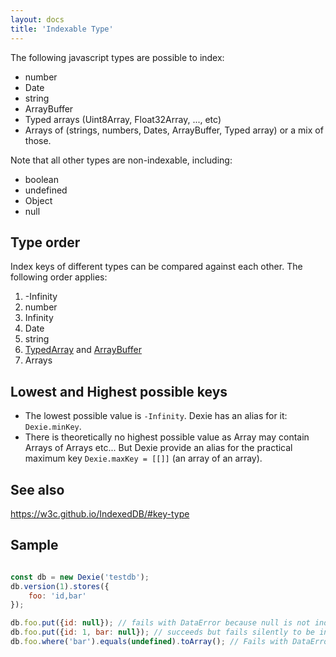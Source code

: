 ```yaml
---
layout: docs
title: 'Indexable Type'
---
```


The following javascript types are possible to index:

* number
* Date
* string
* ArrayBuffer
* Typed arrays (Uint8Array, Float32Array, ..., etc)
* Arrays of (strings, numbers, Dates, ArrayBuffer, Typed array) or a mix of those.

Note that all other types are non-indexable, including:

* boolean
* undefined
* Object
* null

## Type order

Index keys of different types can be compared against each other. The following order applies:

1. -Infinity
2. number
3. Infinity
4. Date
5. string
6. [TypedArray](https://developer.mozilla.org/en-US/docs/Web/JavaScript/Reference/Global_Objects/TypedArray) and [ArrayBuffer](https://developer.mozilla.org/en-US/docs/Web/JavaScript/Reference/Global_Objects/ArrayBuffer)
7. Arrays

## Lowest and Highest possible keys

* The lowest possible value is `-Infinity`. Dexie has an alias for it: `Dexie.minKey`.
* There is theoretically no highest possible value as Array may contain Arrays of Arrays etc... But Dexie provide an alias for the practical maximum key `Dexie.maxKey = [[]]` (an array of an array).

## See also

https://w3c.github.io/IndexedDB/#key-type


## Sample

```javascript

const db = new Dexie('testdb');
db.version(1).stores({
    foo: 'id,bar'
});

db.foo.put({id: null}); // fails with DataError because null is not indexable.
db.foo.put({id: 1, bar: null}); // succeeds but fails silently to be indexed by "bar" index.
db.foo.where('bar').equals(undefined).toArray(); // Fails with DataError as undefined is not indexable.

```
